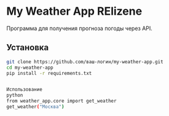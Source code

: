 # My Weather App RElizene

Программа для получения прогноза погоды через API.

## Установка
```bash
git clone https://github.com/ваш-логин/my-weather-app.git
cd my-weather-app
pip install -r requirements.txt


Использование
python
from weather_app.core import get_weather
get_weather("Москва")